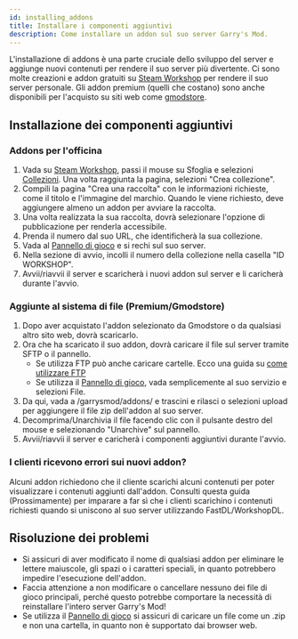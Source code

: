 ```yaml
---
id: installing_addons
title: Installare i componenti aggiuntivi
description: Come installare un addon sul suo server Garry's Mod.
---
```


L'installazione di addons è una parte cruciale dello sviluppo del server e aggiunge nuovi contenuti per rendere il suo server più divertente. Ci sono molte creazioni e addon gratuiti su [Steam Workshop](https://steamcommunity.com/app/4000/workshop/) per rendere il suo server personale. Gli addon premium (quelli che costano) sono anche disponibili per l'acquisto su siti web come [gmodstore](https://gmodstore.com).

## Installazione dei componenti aggiuntivi
### Addons per l'officina
1. Vada su [Steam Workshop](https://steamcommunity.com/app/4000/workshop/), passi il mouse su Sfoglia e selezioni [Collezioni](https://steamcommunity.com/workshop/browse/?appid=4000&browsesort=trend&section=collections). Una volta raggiunta la pagina, selezioni "Crea collezione".
2. Compili la pagina "Crea una raccolta" con le informazioni richieste, come il titolo e l'immagine del marchio. Quando le viene richiesto, deve aggiungere almeno un addon per avviare la raccolta.
3. Una volta realizzata la sua raccolta, dovrà selezionare l'opzione di pubblicazione per renderla accessibile.
4. Prenda il numero dal suo URL, che identificherà la sua collezione.
5. Vada al [Pannello di gioco](https://hrzn.link/panel) e si rechi sul suo server.
6. Nella sezione di avvio, incolli il numero della collezione nella casella "ID WORKSHOP".
7. Avvii/riavvii il server e scaricherà i nuovi addon sul server e li caricherà durante l'avvio.

### Aggiunte al sistema di file (Premium/Gmodstore)
1. Dopo aver acquistato l'addon selezionato da Gmodstore o da qualsiasi altro sito web, dovrà scaricarlo.
2. Ora che ha scaricato il suo addon, dovrà caricare il file sul server tramite SFTP o il pannello.
   - Se utilizza FTP può anche caricare cartelle. Ecco una guida su [come utilizzare FTP](https://docs.hrznhosting.com/knowledgebase/general/using_ftp)
   - Se utilizza il [Pannello di gioco](https://hrzn.link/panel), vada semplicemente al suo servizio e selezioni File.
5. Da qui, vada a /garrysmod/addons/ e trascini e rilasci o selezioni upload per aggiungere il file zip dell'addon al suo server.
6. Decomprima/Unarchivia il file facendo clic con il pulsante destro del mouse e selezionando "Unarchive" sul pannello.
7. Avvii/riavvii il server e caricherà i componenti aggiuntivi durante l'avvio.

### I clienti ricevono errori sui nuovi addon?
Alcuni addon richiedono che il cliente scarichi alcuni contenuti per poter visualizzare i contenuti aggiunti dall'addon. Consulti questa guida (Prossimamente) per imparare a far sì che i clienti scarichino i contenuti richiesti quando si uniscono al suo server utilizzando FastDL/WorkshopDL.

## Risoluzione dei problemi
* Si assicuri di aver modificato il nome di qualsiasi addon per eliminare le lettere maiuscole, gli spazi o i caratteri speciali, in quanto potrebbero impedire l'esecuzione dell'addon.
* Faccia attenzione a non modificare o cancellare nessuno dei file di gioco principali, perché questo potrebbe comportare la necessità di reinstallare l'intero server Garry's Mod!
* Se utilizza il [Pannello di gioco](https://hrzn.link/panel) si assicuri di caricare un file come un .zip e non una cartella, in quanto non è supportato dai browser web.
